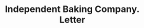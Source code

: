 ---
doi: 10.7916/D8BS046D
date_other: '1919'
date_other_textual: '1919'
form: correspondence
genre:
- Letters (correspondence)
name:
- Independent Baking Company
object_in_context_url: https://biggert.cul.columbia.edu/items/view/ave_biggert_00133
subject_hierarchical_geographic:
- Davenport, Iowa, United States
subject_name:
- Independent Baking Company
title: Independent Baking Company. Letter
sort_title: Independent Baking Company. Letter
call_number: ave_biggert_00133
coordinates:
- 41.543055555555554,-90.59083333333332
pid: ave_biggert_00133
identifiers: ave_biggert_00133
thumbnail: https://derivativo-1.library.columbia.edu/iiif/2/ldpd:342815/full/!256,256/0/native.jpg
permalink: "/biggert/ave_biggert_00133/"
layout: iiif-image-page
---